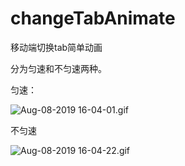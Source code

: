 # changeTabAnimate
移动端切换tab简单动画

分为匀速和不匀速两种。

匀速：

![Aug-08-2019 16-04-01.gif](https://upload-images.jianshu.io/upload_images/1062695-2f3dd6d061fd144b.gif?imageMogr2/auto-orient/strip)

不匀速

![Aug-08-2019 16-04-22.gif](https://upload-images.jianshu.io/upload_images/1062695-7ea8a87c9f6df809.gif?imageMogr2/auto-orient/strip)